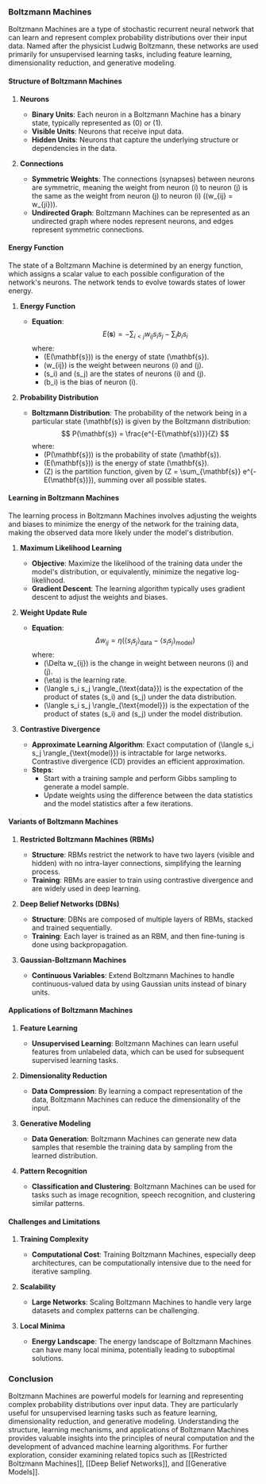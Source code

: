 ### Boltzmann Machines

Boltzmann Machines are a type of stochastic recurrent neural network that can learn and represent complex probability distributions over their input data. Named after the physicist Ludwig Boltzmann, these networks are used primarily for unsupervised learning tasks, including feature learning, dimensionality reduction, and generative modeling.

#### Structure of Boltzmann Machines

1. **Neurons**
   - **Binary Units**: Each neuron in a Boltzmann Machine has a binary state, typically represented as \(0\) or \(1\).
   - **Visible Units**: Neurons that receive input data.
   - **Hidden Units**: Neurons that capture the underlying structure or dependencies in the data.

2. **Connections**
   - **Symmetric Weights**: The connections (synapses) between neurons are symmetric, meaning the weight from neuron \(i\) to neuron \(j\) is the same as the weight from neuron \(j\) to neuron \(i\) (\(w_{ij} = w_{ji}\)).
   - **Undirected Graph**: Boltzmann Machines can be represented as an undirected graph where nodes represent neurons, and edges represent symmetric connections.

#### Energy Function

The state of a Boltzmann Machine is determined by an energy function, which assigns a scalar value to each possible configuration of the network's neurons. The network tends to evolve towards states of lower energy.

1. **Energy Function**
   - **Equation**:
     $$
     E(\mathbf{s}) = -\sum_{i<j} w_{ij} s_i s_j - \sum_i b_i s_i
     $$
     where:
     - \(E(\mathbf{s})\) is the energy of state \(\mathbf{s}\).
     - \(w_{ij}\) is the weight between neurons \(i\) and \(j\).
     - \(s_i\) and \(s_j\) are the states of neurons \(i\) and \(j\).
     - \(b_i\) is the bias of neuron \(i\).

2. **Probability Distribution**
   - **Boltzmann Distribution**: The probability of the network being in a particular state \(\mathbf{s}\) is given by the Boltzmann distribution:
     $$
     P(\mathbf{s}) = \frac{e^{-E(\mathbf{s})}}{Z}
     $$
     where:
     - \(P(\mathbf{s})\) is the probability of state \(\mathbf{s}\).
     - \(E(\mathbf{s})\) is the energy of state \(\mathbf{s}\).
     - \(Z\) is the partition function, given by \(Z = \sum_{\mathbf{s}} e^{-E(\mathbf{s})}\), summing over all possible states.

#### Learning in Boltzmann Machines

The learning process in Boltzmann Machines involves adjusting the weights and biases to minimize the energy of the network for the training data, making the observed data more likely under the model's distribution.

1. **Maximum Likelihood Learning**
   - **Objective**: Maximize the likelihood of the training data under the model's distribution, or equivalently, minimize the negative log-likelihood.
   - **Gradient Descent**: The learning algorithm typically uses gradient descent to adjust the weights and biases.

2. **Weight Update Rule**
   - **Equation**:
     $$
     \Delta w_{ij} = \eta (\langle s_i s_j \rangle_{\text{data}} - \langle s_i s_j \rangle_{\text{model}})
     $$
     where:
     - \(\Delta w_{ij}\) is the change in weight between neurons \(i\) and \(j\).
     - \(\eta\) is the learning rate.
     - \(\langle s_i s_j \rangle_{\text{data}}\) is the expectation of the product of states \(s_i\) and \(s_j\) under the data distribution.
     - \(\langle s_i s_j \rangle_{\text{model}}\) is the expectation of the product of states \(s_i\) and \(s_j\) under the model distribution.

3. **Contrastive Divergence**
   - **Approximate Learning Algorithm**: Exact computation of \(\langle s_i s_j \rangle_{\text{model}}\) is intractable for large networks. Contrastive divergence (CD) provides an efficient approximation.
   - **Steps**:
     - Start with a training sample and perform Gibbs sampling to generate a model sample.
     - Update weights using the difference between the data statistics and the model statistics after a few iterations.

#### Variants of Boltzmann Machines

1. **Restricted Boltzmann Machines (RBMs)**
   - **Structure**: RBMs restrict the network to have two layers (visible and hidden) with no intra-layer connections, simplifying the learning process.
   - **Training**: RBMs are easier to train using contrastive divergence and are widely used in deep learning.

2. **Deep Belief Networks (DBNs)**
   - **Structure**: DBNs are composed of multiple layers of RBMs, stacked and trained sequentially.
   - **Training**: Each layer is trained as an RBM, and then fine-tuning is done using backpropagation.

3. **Gaussian-Boltzmann Machines**
   - **Continuous Variables**: Extend Boltzmann Machines to handle continuous-valued data by using Gaussian units instead of binary units.

#### Applications of Boltzmann Machines

1. **Feature Learning**
   - **Unsupervised Learning**: Boltzmann Machines can learn useful features from unlabeled data, which can be used for subsequent supervised learning tasks.

2. **Dimensionality Reduction**
   - **Data Compression**: By learning a compact representation of the data, Boltzmann Machines can reduce the dimensionality of the input.

3. **Generative Modeling**
   - **Data Generation**: Boltzmann Machines can generate new data samples that resemble the training data by sampling from the learned distribution.

4. **Pattern Recognition**
   - **Classification and Clustering**: Boltzmann Machines can be used for tasks such as image recognition, speech recognition, and clustering similar patterns.

#### Challenges and Limitations

1. **Training Complexity**
   - **Computational Cost**: Training Boltzmann Machines, especially deep architectures, can be computationally intensive due to the need for iterative sampling.

2. **Scalability**
   - **Large Networks**: Scaling Boltzmann Machines to handle very large datasets and complex patterns can be challenging.

3. **Local Minima**
   - **Energy Landscape**: The energy landscape of Boltzmann Machines can have many local minima, potentially leading to suboptimal solutions.

### Conclusion

Boltzmann Machines are powerful models for learning and representing complex probability distributions over input data. They are particularly useful for unsupervised learning tasks such as feature learning, dimensionality reduction, and generative modeling. Understanding the structure, learning mechanisms, and applications of Boltzmann Machines provides valuable insights into the principles of neural computation and the development of advanced machine learning algorithms. For further exploration, consider examining related topics such as [[Restricted Boltzmann Machines]], [[Deep Belief Networks]], and [[Generative Models]].